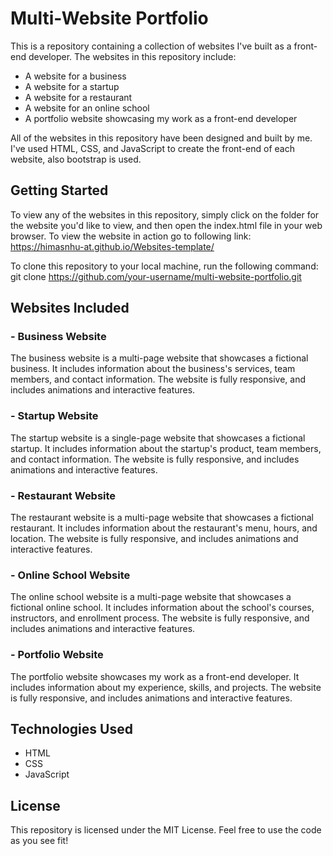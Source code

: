 # Multi-Website Portfolio
This is a repository containing a collection of websites I've built as a front-end developer. The websites in this repository include:

- A website for a business
- A website for a startup
- A website for a restaurant
- A website for an online school
- A portfolio website showcasing my work as a front-end developer

All of the websites in this repository have been designed and built by me. I've used HTML, CSS, and JavaScript to create the front-end of each website, also bootstrap 
is used.

## Getting Started
To view any of the websites in this repository, simply click on the folder for the website you'd like to view, and then open the index.html file in your web browser. 
To view the website in action go to following link:
https://himasnhu-at.github.io/Websites-template/

To clone this repository to your local machine, run the following command:
git clone https://github.com/your-username/multi-website-portfolio.git

## Websites Included
### - Business Website
The business website is a multi-page website that showcases a fictional business. It includes information about the business's services, team members, and contact
information. The website is fully responsive, and includes animations and interactive features.

### - Startup Website
The startup website is a single-page website that showcases a fictional startup. It includes information about the startup's product, team members, and contact
information. The website is fully responsive, and includes animations and interactive features.

### - Restaurant Website
The restaurant website is a multi-page website that showcases a fictional restaurant. It includes information about the restaurant's menu, hours, and location.
The website is fully responsive, and includes animations and interactive features.

### - Online School Website
The online school website is a multi-page website that showcases a fictional online school. It includes information about the school's courses, instructors,
and enrollment process. The website is fully responsive, and includes animations and interactive features.

### - Portfolio Website
The portfolio website showcases my work as a front-end developer. It includes information about my experience, skills, and projects. The website is fully responsive,
and includes animations and interactive features.

## Technologies Used
- HTML 
- CSS 
- JavaScript

## License
This repository is licensed under the MIT License. Feel free to use the code as you see fit!
